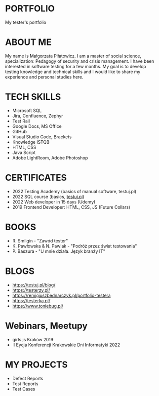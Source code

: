 # PORTFOLIO
My tester's portfolio
# ABOUT ME
My name is Małgorzata Piłatowicz. I am a master of social science, specialization: Pedagogy of security and crisis management. 
I have been interested in software testing for a few months. My goal is to develop testing knowledge and technical skills and I would like to share my experience and personal studies here.
# TECH SKILLS
* Microsoft SQL
* Jira, Confluence, Zephyr
* Test Rail
* Google Docs, MS Office
* GitHub
* Visual Studio Code, Brackets
* Knowledge ISTQB
* HTML, CSS
* Java Script
* Adobe LightRoom, Adobe Photoshop
# CERTIFICATES
* 2022 Testing Academy (basics of manual software, testuj.pl)
* 2022 SQL course (basics, [testuj.pl](https://www.testowo.pl/))
* 2022 Web developer in 15 days (Udemy)
* 2019 Frontend Developer:  HTML, CSS, JS (Future Collars)
# BOOKS 
* R. Smilgin - "Zawód tester"
* K. Pawłowska & N. Pawlak - "Podróż przez świat testowania"
* P. Baszura - "U mnie działa. Język branży IT"
# BLOGS
* https://testuj.pl/blog/
* https://testerzy.pl/
* https://remigiuszbednarczyk.pl/portfolio-testera
* https://testerka.pl/
* https://www.toniebug.pl/
# Webinars, Meetupy
* girls.js Kraków 2019
* II Eycja Konferencji Krakowskie Dni Informatyki 2022
# MY PROJECTS
* Defect Reports
* Test Reports
* Test Cases

